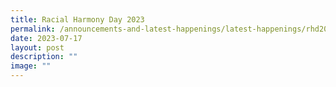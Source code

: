 ```yaml
---
title: Racial Harmony Day 2023
permalink: /announcements-and-latest-happenings/latest-happenings/rhd2023/
date: 2023-07-17
layout: post
description: ""
image: ""
---
```

